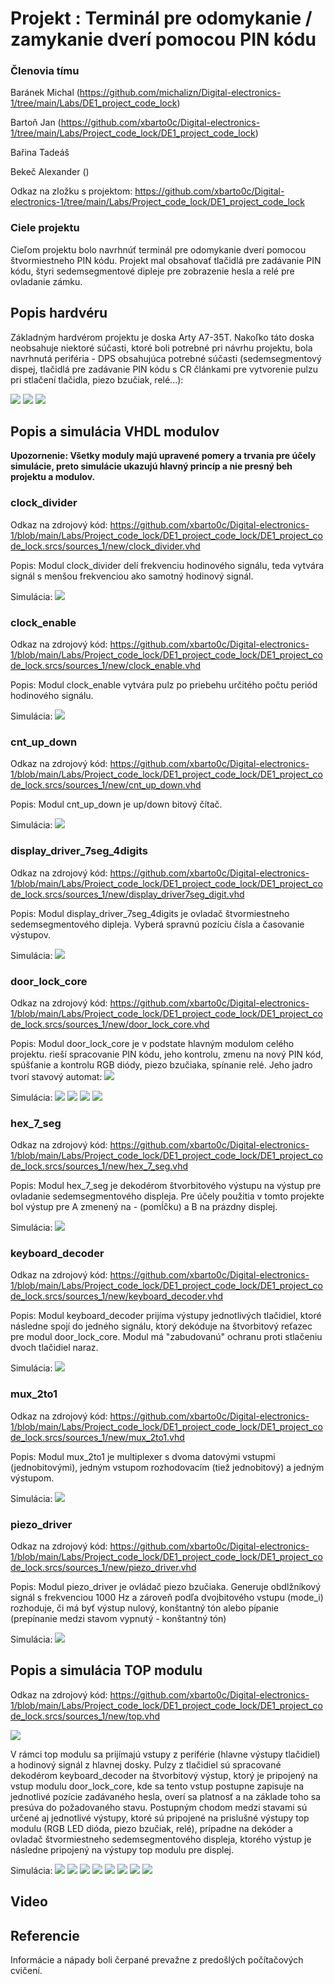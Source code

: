 # Projekt : Terminál pre odomykanie / zamykanie dverí pomocou PIN kódu
### Členovia tímu
Baránek Michal (https://github.com/michalizn/Digital-electronics-1/tree/main/Labs/DE1_project_code_lock)

Bartoň Jan (https://github.com/xbarto0c/Digital-electronics-1/tree/main/Labs/Project_code_lock/DE1_project_code_lock)

Bařina Tadeáš

Bekeč Alexander ()

Odkaz na zložku s projektom: 
https://github.com/xbarto0c/Digital-electronics-1/tree/main/Labs/Project_code_lock/DE1_project_code_lock

### Ciele projektu
Cieľom projektu bolo navrhnúť terminál pre odomykanie dverí pomocou štvormiestneho PIN kódu. Projekt mal obsahovať tlačidlá pre zadávanie PIN kódu, štyri sedemsegmentové dipleje pre zobrazenie hesla a relé pre ovladanie zámku.

## Popis hardvéru
Základným hardvérom projektu je doska Arty A7-35T. Nakoľko táto doska neobsahuje niektoré súčasti, ktoré boli potrebné pri návrhu projektu, bola navrhnutá periféria - DPS obsahujúca potrebné súčasti (sedemsegmentový dispej, tlačidlá pre zadávanie PIN kódu s CR článkami pre vytvorenie pulzu pri stlačení tlačidla, piezo bzučiak, relé...):

![](IMAGES/Schematic_DE1_projekt_2021-05-03.png)
![](IMAGES/PCB_3D_top_layer.jpg)
![](IMAGES/PCB_3D_bottom_layer.jpg)

## Popis a simulácia VHDL modulov
**Upozornenie: Všetky moduly majú upravené pomery a trvania pre účely simulácie, preto simulácie ukazujú hlavný princíp a nie presný beh projektu a modulov.**

### clock_divider
Odkaz na zdrojový kód: https://github.com/xbarto0c/Digital-electronics-1/blob/main/Labs/Project_code_lock/DE1_project_code_lock/DE1_project_code_lock.srcs/sources_1/new/clock_divider.vhd

Popis: Modul clock_divider delí frekvenciu hodinového signálu, teda vytvára signál s menšou frekvenciou ako samotný hodinový signál. 

Simulácia:
![](IMAGES/Testbench_clock_divider.jpg)

### clock_enable
Odkaz na zdrojový kód: https://github.com/xbarto0c/Digital-electronics-1/blob/main/Labs/Project_code_lock/DE1_project_code_lock/DE1_project_code_lock.srcs/sources_1/new/clock_enable.vhd

Popis: Modul clock_enable vytvára pulz po priebehu určitého počtu periód hodinového signálu.

Simulácia:
![](IMAGES/Testbench_clock_enable.jpg)

### cnt_up_down
Odkaz na zdrojový kód: https://github.com/xbarto0c/Digital-electronics-1/blob/main/Labs/Project_code_lock/DE1_project_code_lock/DE1_project_code_lock.srcs/sources_1/new/cnt_up_down.vhd

Popis: Modul cnt_up_down je up/down bitový čítač.

Simulácia:
![](IMAGES/Testbench_cnt_up_down.jpg)

### display_driver_7seg_4digits
Odkaz na zdrojový kód: https://github.com/xbarto0c/Digital-electronics-1/blob/main/Labs/Project_code_lock/DE1_project_code_lock/DE1_project_code_lock.srcs/sources_1/new/display_driver7seg_digit.vhd

Popis: Modul display_driver_7seg_4digits je ovladač štvormiestneho sedemsegmentového dipleja. Vyberá spravnú pozíciu čísla a časovanie výstupov. 

Simulácia: 
![](IMAGES/Testbench_driver_7seg_4digits.jpg)

### door_lock_core
Odkaz na zdrojový kód: https://github.com/xbarto0c/Digital-electronics-1/blob/main/Labs/Project_code_lock/DE1_project_code_lock/DE1_project_code_lock.srcs/sources_1/new/door_lock_core.vhd

Popis: Modul door_lock_core je v podstate hlavným modulom celého projektu. rieší spracovanie PIN kódu, jeho kontrolu, zmenu na nový PIN kód, spúšťanie a kontrolu RGB diódy, piezo bzučiaka, spínanie relé. Jeho jadro tvorí stavový automat:
![](IMAGES/state_diagram.png)

Simulácia:
![](IMAGES/Testbench_door_lock_core_1.jpg)
![](IMAGES/Testbench_door_lock_core_2.jpg)
![](IMAGES/Testbench_door_lock_core_3.jpg)
![](IMAGES/Testbench_door_lock_core_4.jpg)

### hex_7_seg
Odkaz na zdrojový kód: https://github.com/xbarto0c/Digital-electronics-1/blob/main/Labs/Project_code_lock/DE1_project_code_lock/DE1_project_code_lock.srcs/sources_1/new/hex_7_seg.vhd

Popis: Modul hex_7_seg je dekodérom štvorbitového výstupu na výstup pre ovladanie sedemsegmentového displeja. Pre účely použitia v tomto projekte bol výstup pre A zmenený na - (pomĺčku) a B na prázdny displej.

Simulácia:
![](IMAGES/Testbench_hex_7_seg.jpg)

### keyboard_decoder
Odkaz na zdrojový kód: https://github.com/xbarto0c/Digital-electronics-1/blob/main/Labs/Project_code_lock/DE1_project_code_lock/DE1_project_code_lock.srcs/sources_1/new/keyboard_decoder.vhd

Popis: Modul keyboard_decoder prijíma výstupy jednotlivých tlačidiel, ktoré následne spojí do jedného signálu, ktorý dekóduje na štvorbitový reťazec pre modul door_lock_core. Modul má "zabudovanú" ochranu proti stlačeniu dvoch tlačidiel naraz.

Simulácia:
![](IMAGES/Testbench_keyboard_decoder.jpg)

### mux_2to1
Odkaz na zdrojový kód: https://github.com/xbarto0c/Digital-electronics-1/blob/main/Labs/Project_code_lock/DE1_project_code_lock/DE1_project_code_lock.srcs/sources_1/new/mux_2to1.vhd

Popis: Modul mux_2to1 je multiplexer s dvoma datovými vstupmi (jednobitovými), jedným vstupom rozhodovacím (tiež jednobitový) a jedným výstupom.

Simulácia:
![](IMAGES/Testbench_mux_2to1.jpg)

### piezo_driver
Odkaz na zdrojový kód: https://github.com/xbarto0c/Digital-electronics-1/blob/main/Labs/Project_code_lock/DE1_project_code_lock/DE1_project_code_lock.srcs/sources_1/new/piezo_driver.vhd

Popis: Modul piezo_driver je ovládač piezo bzučiaka. Generuje obdlžníkový signál s frekvenciou 1000 Hz a zároveň podľa dvojbitového vstupu (mode_i) rozhoduje, či má byť výstup nulový, konštantný tón alebo pípanie (prepínanie medzi stavom vypnutý - konštantný tón)

Simulácia:
![](IMAGES/Testbench_piezo_driver.jpg)

## Popis a simulácia TOP modulu
Odkaz na zdrojový kód: https://github.com/xbarto0c/Digital-electronics-1/blob/main/Labs/Project_code_lock/DE1_project_code_lock/DE1_project_code_lock.srcs/sources_1/new/top.vhd

![](IMAGES/top_module.png)

V rámci top modulu sa prijímajú vstupy z periférie (hlavne výstupy tlačidiel) a hodinový signál z hlavnej dosky. Pulzy z tlačidiel sú spracované dekodérom keyboard_decoder na štvorbitový výstup, ktorý je pripojený na vstup modulu door_lock_core, kde sa tento vstup postupne zapisuje na jednotlivé pozície zadávaného hesla, overí sa platnosť a na základe toho sa presúva do požadovaného stavu. Postupným chodom medzi stavami sú určené aj jednotlivé výstupy, ktoré sú pripojené na prislušné výstupy top modulu (RGB LED dióda, piezo bzučiak, relé), prípadne na dekóder a ovladač štvormiestneho sedemsegmentového displeja, ktorého výstup je následne pripojený na výstupy top modulu pre displej. 

Simulácia:
![](IMAGES/top_0n.png)
![](IMAGES/top_250n.png)
![](IMAGES/top_500n.png)
![](IMAGES/top_750n.png)
![](IMAGES/top_1000n.png)
![](IMAGES/top_1250n.png)
![](IMAGES/top_1500n.png)
![](IMAGES/top_3000n.png)

## Video

## Referencie
Informácie a nápady boli čerpané prevažne z predošlých počítačových cvičení.

